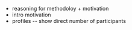 
- reasoning for methodoloy + motivation
- intro motivation
- profiles -- show direct number of participants